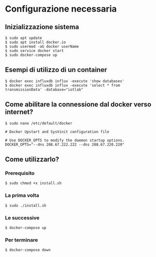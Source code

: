 # Configurazione necessaria

## Inizializzazione sistema
```
$ sudo apt update
$ sudo apt install docker.io
$ sudo usermod -aG docker userName
$ sudo service docker start
$ sudo docker-compose up
```

## Esempi di utilizzo di un container

```
$ docker exec influxdb influx -execute 'show databases'
$ docker exec influxdb influx -execute 'select * from transmissionData' -database="iotlab"
```


## Come abilitare la connessione dal docker verso internet?

```
$ sudo nano /etc/default/docker
```

```
# Docker Upstart and SysVinit configuration file

# Use DOCKER_OPTS to modify the daemon startup options.
DOCKER_OPTS="--dns 208.67.222.222 --dns 208.67.220.220"
```

## Come utilizzarlo?

### Prerequisito

```
$ sudo chmod +x install.sh
```

### La prima volta

```
$ sudo ./install.sh
```

### Le successive

```
$ docker-compose up
```

### Per terminare 

```
$ docker-compose down
```
 

